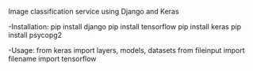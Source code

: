 Image classification service using Django and Keras

-Installation:
pip install django 
pip install tensorflow
pip install keras
pip install psycopg2

-Usage:
from keras import layers, models, datasets
from fileinput import filename
import tensorflow
